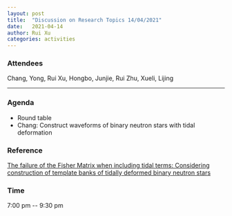 ```yaml
---
layout: post
title:  "Discussion on Research Topics 14/04/2021"
date:   2021-04-14
author: Rui Xu
categories: activities
---
```



### Attendees

Chang, Yong, Rui Xu, Hongbo, Junjie, Rui Zhu, Xueli, Lijing

---

### Agenda

- Round table
- Chang: Construct waveforms of binary neutron stars with tidal deformation 


### Reference
[The failure of the Fisher Matrix when including tidal terms: Considering construction of template banks of tidally deformed binary neutron stars](https://arxiv.org/abs/2101.01091v1)




### Time

7:00 pm -- 9:30 pm
